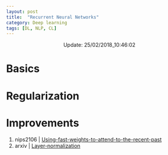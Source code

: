 ```yaml
---
layout: post
title:  "Recurrent Neural Networks"
category: Deep learning
tags: [DL, NLP, CL]
---
```






<center> Update: 25/02/2018_10:46:02</center>

  	
  	
  	
# Basics  	
  	
# Regularization  	
  	
# Improvements  	
1. nips2106 | [Using-fast-weights-to-attend-to-the-recent-past](https://rawgit.com/elbayadm/PaperNotes/master/rnn/nips2106_Using-fast-weights-to-attend-to-the-recent-past.md.html)
2. arxiv | [Layer-normalization](https://rawgit.com/elbayadm/PaperNotes/master/rnn/arxiv_Layer-normalization.md.html)
